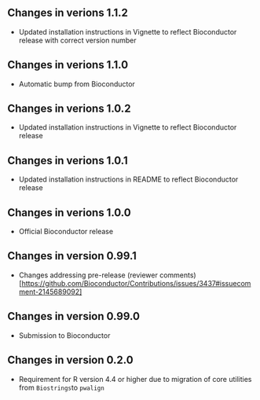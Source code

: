 ## Changes in verions 1.1.2
* Updated installation instructions in Vignette to reflect Bioconductor release with correct version number

## Changes in verions 1.1.0
* Automatic bump from Bioconductor

## Changes in verions 1.0.2
* Updated installation instructions in Vignette to reflect Bioconductor release

## Changes in verions 1.0.1
* Updated installation instructions in README to reflect Bioconductor release

## Changes in verions 1.0.0
* Official Bioconductor release

## Changes in version 0.99.1

* Changes addressing pre-release 
(reviewer comments)[https://github.com/Bioconductor/Contributions/issues/3437#issuecomment-2145689092]

## Changes in version 0.99.0

* Submission to Bioconductor

## Changes in version 0.2.0

* Requirement for R version 4.4 or higher due to migration of core utilities from `Biostrings`to `pwalign`